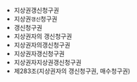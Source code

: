 - 지상권갱신청구권
- 지상권`갱신`청구권
- 갱신청구권
- 지상권자의 갱신청구권
- 지상권자의갱신청구권
- 지상권자갱신청구권
- 지상권자지상권갱신청구권
- 제283조(지상권자의 갱신청구권, 매수청구권)